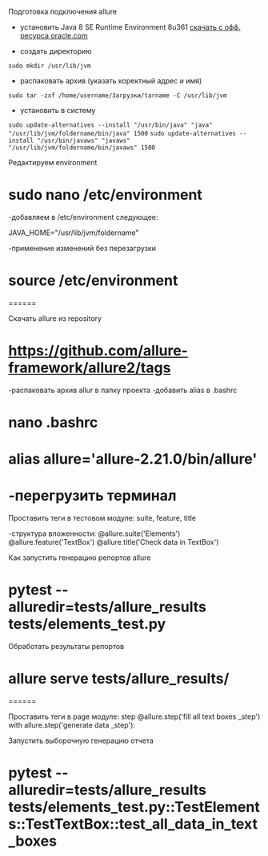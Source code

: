 Подготовка подключения allure

- установить Java 8 SE Runtime Environment 8u361
[скачать с офф. ресурса oracle.com](https://www.oracle.com/cis/java/technologies/downloads/)

- создать директорию

`sudo mkdir /usr/lib/jvm`

- распаковать архив (указать коректный адрес и имя)

`sudo tar -zxf /home/username/Загрузки/tarname -C /usr/lib/jvm`

- установить в систему

`sudo update-alternatives --install "/usr/bin/java" "java" "/usr/lib/jvm/foldername/bin/java" 1500`
`sudo update-alternatives --install "/usr/bin/javaws" "javaws" "/usr/lib/jvm/foldername/bin/javaws" 1500`

Редактируем environment
# sudo nano /etc/environment

-добавляем в /etc/environment следующее:

JAVA_HOME="/usr/lib/jvm/foldername"

-применение изменений без перезагрузки
# source /etc/environment
======

Скачать allure из repository
# https://github.com/allure-framework/allure2/tags

-распаковать архив allur в папку проекта
-добавить alias в .bashrc
# nano .bashrc
# alias allure='allure-2.21.0/bin/allure'

-перегрузить терминал
======

Проставить теги в тестовом модуле: suite, feature, title

-структура вложенности:
@allure.suite('Elements')
    @allure.feature('TextBox')
        @allure.title('Check data in TextBox')


Как запустить генерацию репортов allure
# pytest --alluredir=tests/allure_results tests/elements_test.py

Обработать результаты репортов
# allure serve tests/allure_results/
======

Проставить теги в page модуле: step
@allure.step('fill all text boxes _step')
    with allure.step('generate data _step'):

Запустить выборочную генерацию отчета
# pytest --alluredir=tests/allure_results tests/elements_test.py::TestElements::TestTextBox::test_all_data_in_text_boxes
